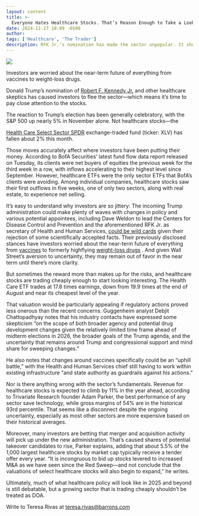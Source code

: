 ```yaml
---
layout: content
title: >-
  Everyone Hates Healthcare Stocks. That’s Reason Enough to Take a Look.
date: 2024-11-27 10:09 -0500
author: 
tags: ['Healthcare', 'The Trader']
description: RFK Jr.’s nomination has made the sector unpopular. It shouldn’t be.
---
```





 


 








![](https://images.barrons.com/im-27554170?width=548&height=365)


Investors are worried about the near-term future of everything from vaccines to weight-loss drugs.






Donald Trump’s nomination of
[Robert F. Kennedy Jr.](https://www.barrons.com/articles/rfk-jr-obesity-drugs-lilly-novo-stock-price-17ba32fa?mod=article_inline)
and other healthcare skeptics has caused investors to flee the sector—which means it’s time to pay close attention to the stocks.


The reaction to Trump’s election has been generally celebratory, with the S&P 500 up nearly 5% in November alone. Not healthcare stocks—the

[Health Care Select Sector SPDR](https://www.barrons.com/market-data/funds/xlv?mod=article_chiclet)
exchange-traded fund (ticker: XLV) has fallen about 2% this month.


 Those moves accurately affect where investors have been putting their money. According to BofA Securities’ latest fund flow data report released on Tuesday, its clients were net buyers of equities the previous week for the third week in a row, with inflows accelerating to their highest level since September. However, healthcare ETFs were the only sector ETFs that BofA’s clients were avoiding. Among individual companies, healthcare stocks saw their first outflows in five weeks, one of only two sectors, along with real estate, to experience net selling.  


It’s easy to understand why investors are so jittery: The incoming Trump administration could make plenty of waves with changes in policy and various potential appointees, including Dave Weldon to lead the Centers for Disease Control and Prevention and the aforementioned RFK Jr. as secretary of Health and Human Services,
 [could be wild cards](https://www.barrons.com/articles/trump-picks-health-stocks-51da7edb?mod=article_inline)
given their rejection of some scientifically accepted facts. Their previously disclosed stances have investors worried about the near-term future of everything from
 [vaccines](https://www.barrons.com/articles/trump-win-robert-f-kennedy-jr-healthcare-system-1b085c75?mod=article_inline)
to formerly highflying
 [weight-loss drugs](https://www.barrons.com/articles/rfk-jr-obesity-drugs-lilly-novo-stock-price-17ba32fa?mod=article_inline)
. And given Wall Street’s aversion to uncertainty, they may remain out of favor in the near term until there’s more clarity.


But sometimes the reward more than makes up for the risks, and healthcare stocks are trading cheaply enough to start looking interesting. The Health Care ETF trades at 17.8 times earnings, down from 19.9 times at the end of August and near its cheapest level of the year. 


That valuation would be particularly appealing if regulatory actions proved less onerous than the recent concerns. Guggenheim analyst Debjit Chattopadhyay notes that his industry contacts have expressed some skepticism “on the scope of both broader agency and potential drug development changes given the relatively limited time frame ahead of midterm elections in 2026, the broader goals of the Trump agenda, and the uncertainty that remains around Trump and congressional support and mind share for sweeping changes.” 





He also notes that changes around vaccines specifically could be an “uphill battle,” with the Health and Human Services chief still having to work within existing infrastructure “and state authority as guardrails against his actions.”


Nor is there anything wrong with the sector’s fundamentals. Revenue for healthcare stocks is expected to climb by 11% in the year ahead, according to Trivariate Research founder Adam Parker, the best performance of any sector save technology, while gross margins of 54% are in the historical 93rd percentile. That seems like a disconnect despite the ongoing uncertainty, especially as most other sectors are more expensive based on their historical averages.


Moreover, many investors are betting that merger and acquisition activity will pick up under the new administration. That’s caused shares of potential takeover candidates to rise, Parker explains, adding that about 5.5% of the 1,000 largest healthcare stocks by market cap typically receive a tender offer every year. “It is incongruous to bid up stocks levered to increased M&A as we have seen since the Red Sweep—and not conclude that the valuations of select healthcare stocks will also begin to expand,” he writes. 


Ultimately, much of what healthcare policy will look like in 2025 and beyond is still debatable, but a growing sector that is trading cheaply shouldn’t be treated as DOA.


Write to Teresa Rivas at
[teresa.rivas@barrons.com](mailto:teresa.rivas@barrons.com)









